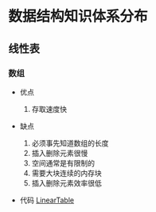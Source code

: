 # 数据结构知识体系分布

## 线性表

### 数组

-  优点
	
	1. 存取速度快

-  缺点
	
	 1. 必须事先知道数组的长度
	 2. 插入删除元素很慢
	 3. 空间通常是有限制的
	 4. 需要大块连续的内存块
	 5. 插入删除元素效率很低

- 代码
	[LinearTable](https://github.com/enilmalus/My-knowledge-base/blob/main/%E6%95%B0%E6%8D%AE%E7%BB%93%E6%9E%84%E5%B0%8F%E8%AE%B0%EF%BC%88%20Java%EF%BC%89/LinearTable.java)